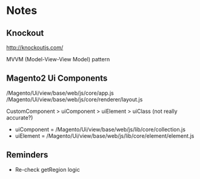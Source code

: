# Notes

## Knockout
http://knockoutjs.com/

MVVM (Model-View-View Model) pattern

## Magento2 Ui Components

/Magento/Ui/view/base/web/js/core/app.js  
/Magento/Ui/view/base/web/js/core/renderer/layout.js  

CustomComponent > uiComponent > uiElement > uiClass (not really accurate?)  

* uiComponent = /Magento/Ui/view/base/web/js/lib/core/collection.js  
* uiElement = /Magento/Ui/view/base/web/js/lib/core/element/element.js  

## Reminders
* Re-check getRegion logic



